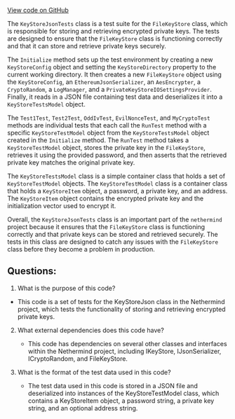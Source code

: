 [View code on GitHub](https://github.com/nethermindeth/nethermind/Nethermind.KeyStore.Test/KeyStoreJsonTests.cs)

The `KeyStoreJsonTests` class is a test suite for the `FileKeyStore` class, which is responsible for storing and retrieving encrypted private keys. The tests are designed to ensure that the `FileKeyStore` class is functioning correctly and that it can store and retrieve private keys securely.

The `Initialize` method sets up the test environment by creating a new `KeyStoreConfig` object and setting the `KeyStoreDirectory` property to the current working directory. It then creates a new `FileKeyStore` object using the `KeyStoreConfig`, an `EthereumJsonSerializer`, an `AesEncrypter`, a `CryptoRandom`, a `LogManager`, and a `PrivateKeyStoreIOSettingsProvider`. Finally, it reads in a JSON file containing test data and deserializes it into a `KeyStoreTestsModel` object.

The `Test1Test`, `Test2Test`, `OddIvTest`, `EvilNonceTest`, and `MyCryptoTest` methods are individual tests that each call the `RunTest` method with a specific `KeyStoreTestModel` object from the `KeyStoreTestsModel` object created in the `Initialize` method. The `RunTest` method takes a `KeyStoreTestModel` object, stores the private key in the `FileKeyStore`, retrieves it using the provided password, and then asserts that the retrieved private key matches the original private key.

The `KeyStoreTestsModel` class is a simple container class that holds a set of `KeyStoreTestModel` objects. The `KeyStoreTestModel` class is a container class that holds a `KeyStoreItem` object, a password, a private key, and an address. The `KeyStoreItem` object contains the encrypted private key and the initialization vector used to encrypt it.

Overall, the `KeyStoreJsonTests` class is an important part of the `nethermind` project because it ensures that the `FileKeyStore` class is functioning correctly and that private keys can be stored and retrieved securely. The tests in this class are designed to catch any issues with the `FileKeyStore` class before they become a problem in production.
## Questions: 
 1. What is the purpose of this code?
   - This code is a set of tests for the KeyStoreJson class in the Nethermind project, which tests the functionality of storing and retrieving encrypted private keys.

2. What external dependencies does this code have?
   - This code has dependencies on several other classes and interfaces within the Nethermind project, including IKeyStore, IJsonSerializer, ICryptoRandom, and FileKeyStore.

3. What is the format of the test data used in this code?
   - The test data used in this code is stored in a JSON file and deserialized into instances of the KeyStoreTestModel class, which contains a KeyStoreItem object, a password string, a private key string, and an optional address string.